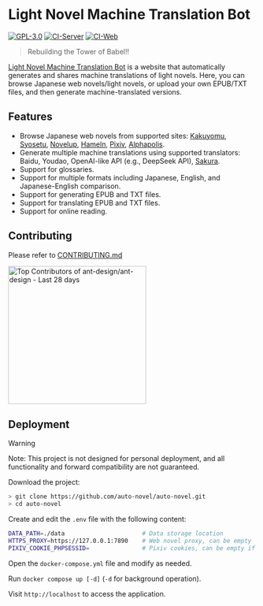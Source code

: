 # Light Novel Machine Translation Bot

[![GPL-3.0](https://img.shields.io/github/license/auto-novel/auto-novel)](https://github.com/auto-novel/auto-novel#license)
[![CI-Server](https://github.com/auto-novel/auto-novel/workflows/CI-Server/badge.svg)](https://github.com/auto-novel/auto-novel/actions/workflows/CI-Server.yml)
[![CI-Web](https://github.com/auto-novel/auto-novel/workflows/CI-Web/badge.svg)](https://github.com/auto-novel/auto-novel/actions/workflows/CI-Web.yml)

> Rebuilding the Tower of Babel!!

[Light Novel Machine Translation Bot](https://books.fishhawk.top/) is a website that automatically generates and shares machine translations of light novels. Here, you can browse Japanese web novels/light novels, or upload your own EPUB/TXT files, and then generate machine-translated versions.

## Features

- Browse Japanese web novels from supported sites: [Kakuyomu](https://kakuyomu.jp/), [Syosetu](https://syosetu.com/), [Novelup](https://novelup.plus/), [Hameln](https://syosetu.org/), [Pixiv](https://www.pixiv.net/), [Alphapolis](https://www.alphapolis.co.jp/).
- Generate multiple machine translations using supported translators: Baidu, Youdao, OpenAI-like API (e.g., DeepSeek API), [Sakura](https://huggingface.co/SakuraLLM/Sakura-14B-Qwen2.5-v1.0-GGUF).
- Support for glossaries.
- Support for multiple formats including Japanese, English, and Japanese-English comparison.
- Support for generating EPUB and TXT files.
- Support for translating EPUB and TXT files.
- Support for online reading.

## Contributing

Please refer to [CONTRIBUTING.md](https://github.com/auto-novel/auto-novel/blob/main/CONTRIBUTING.md)

<a href="https://next.ossinsight.io/widgets/official/compose-recent-top-contributors?repo_id=559577341" target="_blank" style="display: block" align="left">
  <picture>
    <source media="(prefers-color-scheme: dark)" srcset="https://next.ossinsight.io/widgets/official/compose-recent-top-contributors/thumbnail.png?repo_id=559577341&image_size=auto&color_scheme=dark" width="280">
    <img alt="Top Contributors of ant-design/ant-design - Last 28 days" src="https://next.ossinsight.io/widgets/official/compose-recent-top-contributors/thumbnail.png?repo_id=559577341&image_size=auto&color_scheme=light" width="280">
  </picture>
</a>

## Deployment

> [!WARNING]
> Note: This project is not designed for personal deployment, and all functionality and forward compatibility are not guaranteed.

Download the project:

```bash
> git clone https://github.com/auto-novel/auto-novel.git
> cd auto-novel
```

Create and edit the `.env` file with the following content:

```bash
DATA_PATH=./data                      # Data storage location
HTTPS_PROXY=https://127.0.0.1:7890    # Web novel proxy, can be empty
PIXIV_COOKIE_PHPSESSID=               # Pixiv cookies, can be empty if not using Pixiv
```

Open the `docker-compose.yml` file and modify as needed.

Run `docker compose up [-d]` (`-d` for background operation).

Visit `http://localhost` to access the application.
